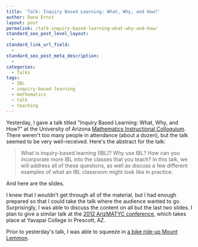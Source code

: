 ```yaml
---
title: 'Talk: Inquiry Based Learning: What, Why, and How?'
author: Dana Ernst
layout: post
permalink: /talk-inquiry-based-learning-what-why-and-how/
standard_seo_post_level_layout:
  - 
standard_link_url_field:
  - 
standard_seo_post_meta_description:
  - 
categories:
  - Talks
tags:
  - IBL
  - inquiry-based learning
  - mathematics
  - talk
  - teaching
---
```

Yesterday, I gave a talk titled "Inquiry Based Learning: What, Why, and How?" at the University of Arizona [Mathematics Instructional Colloquium][1]. There weren't too many people in attendance (about a dozen), but the talk seemed to be very well-received. Here's the abstract for the talk:

> What is inquiry-based learning (IBL)? Why use IBL? How can you incorporate more IBL into the classes that you teach? In this talk, we will address all of these questions, as well as discuss a few different examples of what an IBL classroom might look like in practice.

And here are the slides.

<div>
</div>

I knew that I wouldn't get through all of the material, but I had enough prepared so that I could take the talk where the audience wanted to go. Surprisingly, I was able to discuss the content on all but the last two slides. I plan to give a similar talk at the [2012 ArizMATYC conference][2], which takes place at Yavapai College in Prescott, AZ.

Prior to yesterday's talk, I was able to squeeze in [a bike ride up Mount Lemmon][3].

 [1]: http://math.arizona.edu/weeklynews/poster.html?id=6666
 [2]: http://arizmatyc.org/wp/?page_id=279
 [3]: http://elevationgain.danaernst.com/2012/10/03/my-first-ride-on-mount-lemmon/